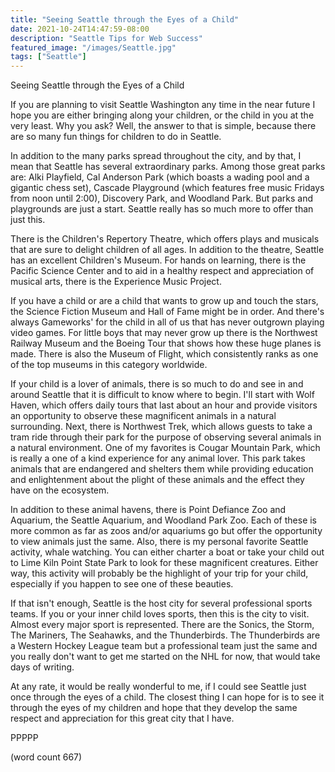 ```yaml
---
title: "Seeing Seattle through the Eyes of a Child"
date: 2021-10-24T14:47:59-08:00
description: "Seattle Tips for Web Success"
featured_image: "/images/Seattle.jpg"
tags: ["Seattle"]
---
```


Seeing Seattle through the Eyes of a Child

If you are planning to visit Seattle Washington any time in the near future I hope you are either bringing along your children, or the child in you at the very least. Why you ask? Well, the answer to that is simple, because there are so many fun things for children to do in Seattle. 

In addition to the many parks spread throughout the city, and by that, I mean that Seattle has several extraordinary parks. Among those great parks are: Alki Playfield, Cal Anderson Park (which boasts a wading pool and a gigantic chess set), Cascade Playground (which features free music Fridays from noon until 2:00), Discovery Park, and Woodland Park. But parks and playgrounds are just a start. Seattle really has so much more to offer than just this.

There is the Children's Repertory Theatre, which offers plays and musicals that are sure to delight children of all ages. In addition to the theatre, Seattle has an excellent Children's Museum. For hands on learning, there is the Pacific Science Center and to aid in a healthy respect and appreciation of musical arts, there is the Experience Music Project. 

If you have a child or are a child that wants to grow up and touch the stars, the Science Fiction Museum and Hall of Fame might be in order. And there's always Gameworks' for the child in all of us that has never outgrown playing video games. For little boys that may never grow up there is the Northwest Railway Museum and the Boeing Tour that shows how these huge planes is made. There is also the Museum of Flight, which consistently ranks as one of the top museums in this category worldwide. 

If your child is a lover of animals, there is so much to do and see in and around Seattle that it is difficult to know where to begin. I'll start with Wolf Haven, which offers daily tours that last about an hour and provide visitors an opportunity to observe these magnificent animals in a natural surrounding. Next, there is Northwest Trek, which allows guests to take a tram ride through their park for the purpose of observing several animals in a natural environment. One of my favorites is Cougar Mountain Park, which is really a one of a kind experience for any animal lover. This park takes animals that are endangered and shelters them while providing education and enlightenment about the plight of these animals and the effect they have on the ecosystem. 

In addition to these animal havens, there is Point Defiance Zoo and Aquarium, the Seattle Aquarium, and Woodland Park Zoo. Each of these is more common as far as zoos and/or aquariums go but offer the opportunity to view animals just the same. Also, there is my personal favorite Seattle activity, whale watching. You can either charter a boat or take your child out to Lime Kiln Point State Park to look for these magnificent creatures. Either way, this activity will probably be the highlight of your trip for your child, especially if you happen to see one of these beauties. 

If that isn't enough, Seattle is the host city for several professional sports teams. If you or your inner child loves sports, then this is the city to visit. Almost every major sport is represented. There are the Sonics, the Storm, The Mariners, The Seahawks, and the Thunderbirds. The Thunderbirds are a Western Hockey League team but a professional team just the same and you really don't want to get me started on the NHL for now, that would take days of writing.

At any rate, it would be really wonderful to me, if I could see Seattle just once through the eyes of a child. The closest thing I can hope for is to see it through the eyes of my children and hope that they develop the same respect and appreciation for this great city that I have.

PPPPP

(word count 667)

